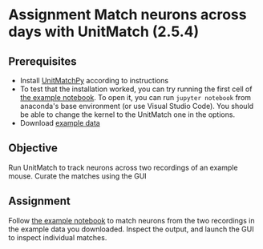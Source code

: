 # Assignment Match neurons across days with UnitMatch (2.5.4)

## Prerequisites
- Install [UnitMatchPy](https://github.com/EnnyvanBeest/UnitMatch/tree/main/UnitMatchPy) according to instructions
- To test that the installation worked, you can try running the first cell of [the example notebook](https://github.com/EnnyvanBeest/UnitMatch/blob/main/UnitMatchPy/Demo%20Notebooks/UMPy_example.ipynb). To open it, you can run `jupyter notebook` from anaconda's base environment (or use Visual Studio Code). You should be able to change the kernel to the UnitMatch one in the options.
- Download [example data](https://figshare.com/articles/dataset/UnitMatch_Demo_-_data/24305758/1?file=42664381)

## Objective
Run UnitMatch to track neurons across two recordings of an example mouse.
Curate the matches using the GUI

## Assignment
Follow [the example notebook](https://github.com/EnnyvanBeest/UnitMatch/blob/main/UnitMatchPy/Demo%20Notebooks/UMPy_example.ipynb)
to match neurons from the two recordings in the example data you downloaded. 
Inspect the output, and launch the GUI to inspect individual matches. 

